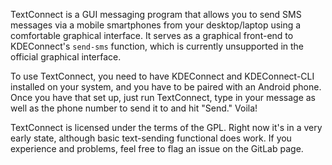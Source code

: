 TextConnect is a GUI messaging program that allows you to send SMS messages via a mobile smartphones from your desktop/laptop using a comfortable graphical interface. It serves as a graphical front-end to KDEConnect's `send-sms` function, which is currently unsupported in the official graphical interface.

To use TextConnect, you need to have KDEConnect and KDEConnect-CLI installed on your system, and you have to be paired with an Android phone. Once you have that set up, just run TextConnect, type in your message as well as the phone number to send it to and hit "Send." Voila!

TextConnect is licensed under the terms of the GPL. Right now it's in a very early state, although basic text-sending functional does work. If you experience and problems, feel free to flag an issue on the GitLab page.
